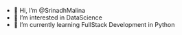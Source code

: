 - 👋 Hi, I’m @SrinadhMalina
- 👀 I’m interested in DataScience
- 🌱 I’m currently learning FullStack Development in Python



<!---
SrinadhMalina/SrinadhMalina is a ✨ special ✨ repository because its `README.md` (this file) appears on your GitHub profile.
You can click the Preview link to take a look at your changes.
--->
